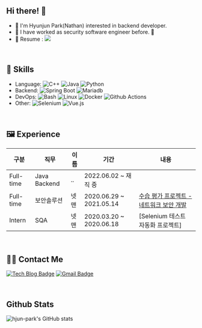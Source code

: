 ## Hi there! 🙌 
- 🌱 I'm Hyunjun Park(Nathan) interested in backend developer.
- 💬 I have worked as security software engineer before. 🤣
- 📑 Resume : <a href="https://merassom.notion.site/Nathan-48a5f3dc525c451d8d747743cdc4cd06"> <img src="https://img.shields.io/badge/CV-hyunjunPark-lightgrey?style=plastic-square&logo=notion&logoColor=white"/> </a>

<!-- [![solved.ac-profile](http://mazassumnida.wtf/api/v2/generate_badge?boj=phj0860)](https://solved.ac/phj0860)  -->

<br/>


  
## 📘 Skills
- Language: ![C++](http://img.shields.io/badge/-C++-A8B9CC?style=flat&logo=C&logoColor=white) ![Java](https://img.shields.io/badge/Java-%23ED8B00.svg?&style=flat&logo=java&logoColor=white) ![Python](http://img.shields.io/badge/-Python-3776AB?style=flat&logo=Python&logoColor=white)
- Backend: ![Spring Boot](http://img.shields.io/badge/-Spring%20Boot-6DB33F?style=flat&logo=spring&logoColor=white) ![Mariadb](https://img.shields.io/badge/MariaDB-003545?style=flat&logo=mariadb&logoColor=white)
- DevOps: ![Bash](http://img.shields.io/badge/-Bash-4EAA25?style=flat&logo=GNU%20Bash&logoColor=white) ![Linux](http://img.shields.io/badge/-Linux-FCC624?style=flat&logo=Linux&logoColor=black)  ![Docker](http://img.shields.io/badge/-Docker-2496ED?style=flat&logo=Docker&logoColor=white) ![Github Actions](https://img.shields.io/badge/GitHub%20Actions%20-%232671E5.svg?&style=flat&logo=github%20actions&logoColor=white)
- Other: ![Selenium](http://img.shields.io/badge/-Selenium-43B02A?style=flat&logo=Selenium&logoColor=white) ![Vue.js](http://img.shields.io/badge/Vue.js-35495E?style=flat&logo=vuedotjs&logoColor=4FC08D)  


<!-- <div align=center> -->
<!-- </div>  -->

<br />

## 🖼 Experience 
| 구분 | 직무 | 이름 |  기간 | 내용 |
| ---- | ---- | ---- | ----------- | ----- |
|Full-time  |Java Backend |  .. | 2022.06.02 ~ 재직 중 | |
|Full-time  |보안솔루션 |  넷맨 | 2020.06.29 ~ 2021.05.14 | [수습 평가 프로젝트 - 네트워크 보안 개발](https://github.com/hjun-park/Network-Project-Intern) |
|Intern  |  SQA |  넷맨 | 2020.03.20 ~ 2020.06.18 | [Selenium 테스트 자동화 프로젝트] |

<br />

## 😶‍🌫️ Contact Me
[![Tech Blog Badge](http://img.shields.io/badge/-Tech%20blog-black?style=flat-square&logo=github&link=https://blossom6729.tistory.com/)](https://blossom6729.tistory.com/)
[![Gmail Badge](https://img.shields.io/badge/Gmail-d14836?style=flat-square&logo=Gmail&logoColor=white&link=mailto:phj0860@gmail.com)](mailto:phj0860@gmail.com)

<br />

## Github Stats
![hjun-park's GitHub stats](https://github-readme-stats.vercel.app/api?username=hjun-park&show_icons=true&theme=tokyonight)
<!-- [![Top Langs](https://github-readme-stats.vercel.app/api/top-langs/?username=hjun-park&layout=compact&hide=javascript,css,html)](https://github.com/anuraghazra/github-readme-stats) -->

